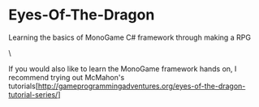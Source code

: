 # Eyes-Of-The-Dragon
Learning the basics of MonoGame C# framework through making a RPG

\

If you would also like to learn the MonoGame framework hands on,
I recommend trying out McMahon's tutorials[http://gameprogrammingadventures.org/eyes-of-the-dragon-tutorial-series/]

